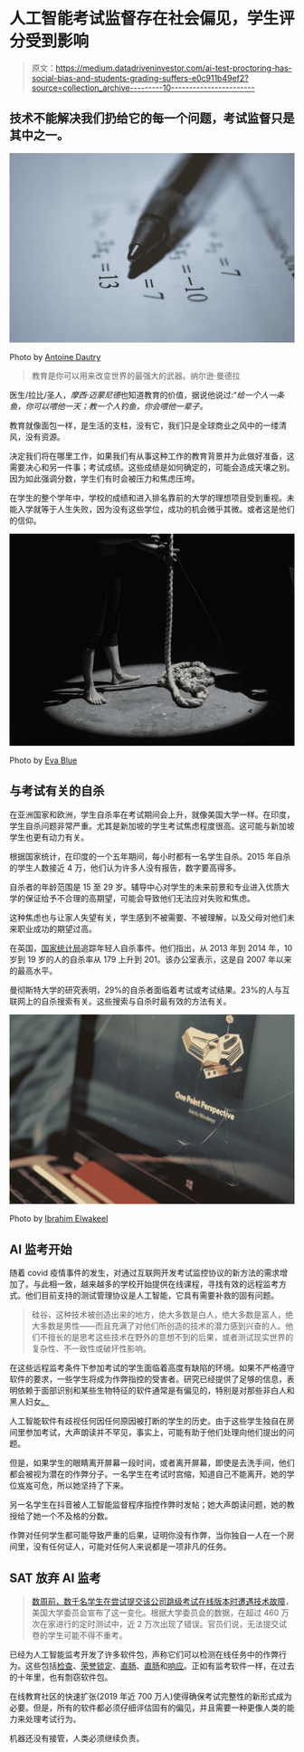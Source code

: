 # 人工智能考试监督存在社会偏见，学生评分受到影响

> 原文：<https://medium.datadriveninvestor.com/ai-test-proctoring-has-social-bias-and-students-grading-suffers-e0c911b49ef2?source=collection_archive---------10----------------------->

## 技术不能解决我们扔给它的每一个问题，考试监督只是其中之一。

![](img/15bbe7b1675743f3261ee67e6e15c727.png)

Photo by [Antoine Dautry](https://unsplash.com/@antoine1003?utm_source=unsplash&utm_medium=referral&utm_content=creditCopyText)

> 教育是你可以用来改变世界的最强大的武器。纳尔逊·曼德拉

医生/拉比/圣人，*摩西·迈蒙尼德*也知道教育的价值，据说他说过:“*给一个人一条鱼，你可以喂他一天；教一个人钓鱼，你会喂他一辈子。*

教育就像面包一样，是生活的支柱，没有它，我们只是全球商业之风中的一缕清风，没有资源。

决定我们将在哪里工作，如果我们有从事这种工作的教育背景并为此做好准备，这需要决心和另一件事；考试成绩。这些成绩是如何确定的，可能会造成天壤之别。因为如此强调分数，学生们有时会被压力和焦虑压垮。

在学生的整个学年中，学校的成绩和进入排名靠前的大学的理想项目受到重视。未能入学就等于人生失败，因为没有这些学位，成功的机会微乎其微。或者这是他们的信仰。

![](img/9aa1a3c1ea7667830d8533c33cd9eb00.png)

Photo by [Eva Blue](https://unsplash.com/@evablue?utm_source=unsplash&utm_medium=referral&utm_content=creditCopyText)

## 与考试有关的自杀

在亚洲国家和欧洲，学生自杀率在考试期间会上升，就像美国大学一样。在印度，学生自杀问题非常严重。尤其是新加坡的学生考试焦虑程度很高。这可能与新加坡学生也更有动力有关。

根据国家统计，在印度的一个五年期间，每小时都有一名学生自杀。2015 年自杀的学生人数接近 4 万，他们认为许多人没有报告，数字要高得多。

自杀者的年龄范围是 15 至 29 岁。辅导中心对学生的未来前景和专业进入优质大学的保证给予不合理的高期望，可能会导致他们无法应对失败和焦虑。

这种焦虑也与让家人失望有关，学生感到不被需要、不被理解，以及父母对他们未来职业成功的期望过高。

在英国，[国家统计局](https://www.ons.gov.uk/)追踪年轻人自杀事件。他们指出，从 2013 年到 2014 年，10 岁到 19 岁的人的自杀率从 179 上升到 201。该办公室表示，这是自 2007 年以来的最高水平。

曼彻斯特大学的研究表明，29%的自杀者面临着考试或考试结果。23%的人与互联网上的自杀搜索有关。这些搜索与自杀时最有效的方法有关。

![](img/e9a45a08a414657bca1ebc09b1950284.png)

Photo by [Ibrahim Elwakeel](https://unsplash.com/@ibstheproducer?utm_source=unsplash&utm_medium=referral&utm_content=creditCopyText)

## AI 监考开始

随着 covid 疫情事件的发生，对通过互联网开发考试监控协议的新方法的需求增加了。与此相一致，越来越多的学校开始提供在线课程，寻找有效的远程监考方式。他们目前支持的测试管理协议是人工智能，它具有需要补救的固有问题。

> 硅谷，这种技术被创造出来的地方，绝大多数是白人，绝大多数是富人，绝大多数是男性——而且充满了对他们所创造的技术的潜力感到兴奋的人。他们不擅长的是思考这些技术在野外的意想不到的后果，或者测试现实世界的复杂性、不一致性或破坏性影响。

在这些远程监考条件下参加考试的学生面临着高度有缺陷的环境。如果不严格遵守软件的要求，一些学生将成为作弊指控的受害者。研究已经提供了足够的信息，表明依赖于面部识别和某些生物特征的软件通常是有偏见的，特别是对那些非白人和黑人妇女[。](https://www.wired.com/story/photo-algorithms-id-white-men-fineblack-women-not-so-much/)

人工智能软件有歧视任何因任何原因被打断的学生的历史。由于这些学生独自在房间里参加考试，大声朗读并不罕见，事实上，可能有助于他们处理向他们提出的问题。

但是，如果学生的眼睛离开屏幕一段时间，或者离开屏幕，即使是去洗手间，他们都会被视为潜在的作弊分子。一名学生在考试时宫缩，知道自己不能离开。她的学位岌岌可危，所以她坚持了下来。

另一名学生在抖音被人工智能监督程序指控作弊时发帖；她大声朗读问题，她的教授给了她一个不及格的分数。

作弊对任何学生都可能导致严重的后果，证明你没有作弊，当你独自一人在一个房间里，没有任何证人，可能对任何人来说都是一项非凡的任务。

## SAT 放弃 AI 监考

> [数周前，数千名学生](https://apnews.com/article/2f1a4b63b1309a2ba7910027208e5ccf)[在尝试提交该公司跳级考试在线版本时遭遇技术故障](https://apnews.com/60072ee516002c3a430dc418ec70ff71)，美国大学委员会宣布了这一变化。根据大学委员会的数据，在超过 460 万次在家进行的定时测试中，近 2 万次出现了错误。官员们说，无法提交试卷的学生可能不得不重考。

已经为人工智能监考开发了许多软件包，声称它们可以检测在线任务中的作弊行为。这些包括[检查](https://www.examity.com/?gclid=CjwKCAiAqJn9BRB0EiwAJ1SztVq3l17WA3QVzVxVwGkmuZ3gV8Rsk3FM-HSxAiMf78zFAZEIbzfwQxoCICIQAvD_BwE)、[荣誉锁定](https://honorlock.com/)、[直肠](https://proctorio.com/)、[直肠](https://www.proctoru.com/)和[响应](https://web.respondus.com/)。正如有监考软件一样，在过去的十年里，也有剽窃软件包。

在线教育社区的快速扩张(2019 年近 700 万人)使得确保考试完整性的新形式成为必要。但是，所有的软件都必须仔细评估固有的偏见，并且需要一种更像人类的能力来处理考试行为。

机器还没有接管，人类必须继续负责。